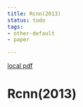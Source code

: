 ```yaml
---
title: Rcnn(2013)
status: todo
tags:
- other-default
- paper

---
```


[local pdf](../../../pdfs/2013-rcnn.pdf)

# Rcnn(2013)
